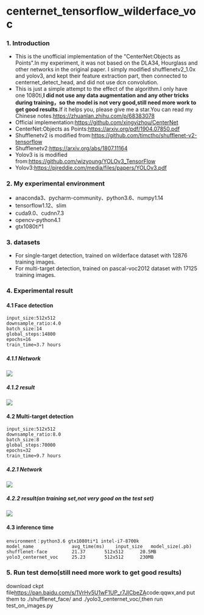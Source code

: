 # centernet_tensorflow_wilderface_voc
### 1. Introduction
* This is the unofficial  implementation of the "CenterNet:Objects as Points".In my experiment, it was not based on the DLA34, Hourglass and other networks in the original paper. I simply modified shufflenetv2_1.0x and yolov3, and kept their feature extraction part, then connected to centernet_detect_head, and did not use dcn convolution.
* This is just a simple attempt to the effect of the algorithm.I only have one 1080ti,**I did not use any data augmentation and any other tricks during training，so the model is not very good,still need more work to get good results**.If it helps you, please give me a star.You can read my Chinese notes.<https://zhuanlan.zhihu.com/p/68383078>
* Official implementation:<https://github.com/xingyizhou/CenterNet>
* CenterNet:Objects as Points:<https://arxiv.org/pdf/1904.07850.pdf>
* Shufflenetv2 is modified from:<https://github.com/timctho/shufflenet-v2-tensorflow>
* Shufflenetv2:<https://arxiv.org/abs/1807.11164>
* Yolov3 is is modified from:<https://github.com/wizyoung/YOLOv3_TensorFlow>
* Yolov3:<https://pjreddie.com/media/files/papers/YOLOv3.pdf>
### 2. My experimental environment
* anaconda3、pycharm-community、python3.6、numpy1.14
* tensorflow1.12、slim
* cuda9.0、cudnn7.3
* opencv-python4.1
* gtx1080ti*1
### 3. datasets
* For single-target detection, trained on wilderface dataset with 12876 training images.
* For multi-target detection, trained on pascal-voc2012 dataset with 17125 training images.
### 4. Experimental result
#### 4.1 Face detection
```
input_size:512x512
downsample_ratio:4.0
batch_size:14
global_steps:14800
epochs≈16
train_time≈3.7 hours
```
##### 4.1.1 Network
![](https://github.com/xggIoU/centernet_tensorflow_wilderface_voc/blob/master/display_image/shufflenetv2_centernet.png)
##### 4.1.2 result
![](https://github.com/xggIoU/centernet_tensorflow_wilderface_voc/blob/master/display_image/face_detect.jpg)
#### 4.2 Multi-target detection
```
input_size:512x512
downsample_ratio:8.0
batch_size:8
global_steps:70000
epochs≈32
train_time≈9.7 hours
```
##### 4.2.1 Network
![](https://github.com/xggIoU/centernet_tensorflow_wilderface_voc/blob/master/display_image/yolov3_centernet.png)
##### 4.2.2 result(on training set,not very good on the test set)
![](https://github.com/xggIoU/centernet_tensorflow_wilderface_voc/blob/master/display_image/voc_detect.jpg)
#### 4.3 inference time
```
environment：python3.6 gtx1080ti*1 intel-i7-8700k
model_name   			avg_time(ms)    input_size	 model_size(.pb)	
shufflenet-face			21.37		512x512		 20.5MB
yolo3_centernet_voc		25.23		512x512		 230MB
```
### 5. Run test demo(still need more work to get good results)
download ckpt file<https://pan.baidu.com/s/1VrHv5U1wF1UP_r7JICbeZA>code:qqwx,and put them to ./shufflenet_face/ and ./yolo3_centernet_voc/,then run test_on_images.py
